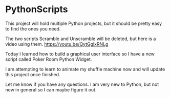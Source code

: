 # PythonScripts
This project will hold multiple Python projects, but it should be pretty easy to find the ones you need.

The two scripts Scramble and Unscramble will be deleted, but here is a video using them.
https://youtu.be/QytGglxRNLg

Today I learned how to build a graphical user interface so I have a new script called Poker Room Python Widget.

I am attempting to learn to animate my shuffle machine now and will update this project once finished.

Let me know if you have any questions. I am very new to Python, but not new in general so I can maybe figure it out.

